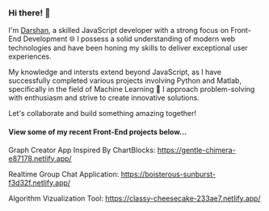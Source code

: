 ### Hi there! 👋 

I'm <a href="https://darshandesai.io/" target="_blank">Darshan<a/>, a skilled JavaScript developer with a strong focus on Front-End Development 🌐 I possess a solid understanding of modern web technologies and have been honing my skills to deliver exceptional user experiences.

My knowledge and intersts extend beyond JavaScript, as I have successfully completed various projects involving Python and Matlab, specifically in the field of Machine Learning 🤖 I approach problem-solving with enthusiasm and strive to create innovative solutions.

Let's collaborate and build something amazing together!


#### View some of my recent Front-End projects below...

Graph Creator App Inspired By ChartBlocks: https://gentle-chimera-e87178.netlify.app/

Realtime Group Chat Application: https://boisterous-sunburst-f3d32f.netlify.app/

Algorithm Vizualization Tool: https://classy-cheesecake-233ae7.netlify.app/



<!--
<a style="display: inline-block; margin-right: 50px"><img src="https://cdn-icons-png.flaticon.com/128/5968/5968292.png" width="40"/></a>
<a><img src="https://upload.wikimedia.org/wikipedia/commons/thumb/a/a7/React-icon.svg/2300px-React-icon.svg.png" width="40"/></a>
<a><img src="https://user-images.githubusercontent.com/43254178/209452762-ed586706-3c07-4126-9268-227f30eef49b.png" width="40"/></a>
<a><img src="https://cdn-icons-png.flaticon.com/128/5968/5968350.png" width="40"/></a>
<img src="https://upload.wikimedia.org/wikipedia/commons/thumb/2/2d/Tensorflow_logo.svg/1200px-Tensorflow_logo.svg.png" width="40"/>
<img src="https://upload.wikimedia.org/wikipedia/commons/thumb/2/22/Pandas_mark.svg/1200px-Pandas_mark.svg.png" width="40"/>
<img src="https://seeklogo.com/images/N/numpy-logo-479C24EC79-seeklogo.com.png" width="40"/>
<img src="https://upload.wikimedia.org/wikipedia/commons/thumb/3/3f/Git_icon.svg/1200px-Git_icon.svg.png" width="40"/>
-->
